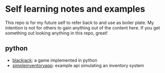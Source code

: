 # Self learning notes and examples
This repo is for my future self to refer back to and use as boiler plate. My intention is not for others to gain anything out of the content here. If you get something out looking anything in this repo, great!

## python
- [blackjack](/python/blackjack/): a game implemented in python
- [simpleinventoryapp](/simpleinventoryapp): example api simulating an inventory system
